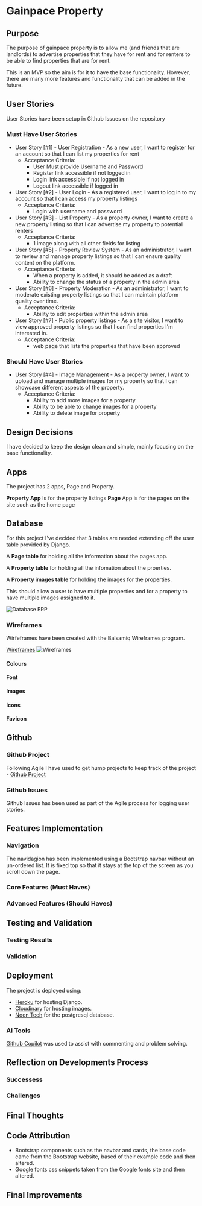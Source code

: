# Gainpace Property


## Purpose 
The purpose of gainpace property is to allow me (and friends that are landlords) to advertise properties that they have for rent and for renters to be able to find properties that are for rent.   

This is an MVP so the aim is for it to have the base functionality. However, there are many more features and functionality that can be added in the future.

## User Stories 
  User Stories have been setup in Github Issues on the repository 

### Must Have User Stories 
 
* User Story [#1] - User Registration - As a new user, I want to register for an account so that I can list my properties for rent
  * Acceptance Criteria:
    * User Must provide Username and Password 
    * Register link accessible if not logged in 
    * Login link accessible if not logged in 
    * Logout link accessible if logged in
* User Story [#2] - User Login - As a registered user, I want to log in to my account so that I can access my property listings
  * Acceptance Criteria: 
    * Login with username and password 
* User Story [#3] - List Property - 
As a property owner, I want to create a new property listing so that I can advertise my property to potential renters
  * Acceptance Criteria: 
    * 1 image along with all other fields for listing
* User Story [#5] - Property Review System - 
As an administrator, I want to review and manage property listings so that I can ensure quality content on the platform.
  * Acceptance Criteria: 
    * When a property is added, it should be added as a draft
    * Ability to change the status of a property in the admin area
* User Story [#6] - Property Moderation - 
As an administrator, I want to moderate existing property listings so that I can maintain platform quality over time.
  * Acceptance Criteria: 
    * Ability to edit properties within the admin area
* User Story [#7] - Public property listings - 
As a site visitor, I want to view approved property listings so that I can find properties I'm interested in.
  * Acceptance Criteria: 
    * web page that lists the properties that have been approved

### Should Have User Stories 

* User Story [#4] - Image Management - As a property owner, I want to upload and manage multiple images for my property so that I can showcase different aspects of the property.
  * Acceptance Criteria: 
    * Ability to add more images for a property
    * Ability to be able to change images for a property
    * Ability to delete image for property

## Design Decisions 

I have decided to keep the design clean and simple, mainly focusing on the base functionality. 

## Apps
The project has 2 apps, Page and Property. 

**Property App** Is for the property listings
**Page** App is for the pages on the site such as the home page 

## Database
For this project I've decided that 3 tables are needed extending off the user table provided by Django. 

A **Page table** for holding all the information about the pages app.

A **Property table** for holding all the infomation about the proerties. 

A **Property images table** for holding the images for the properties. 

This should allow a user to have multiple properties and for a property to have multiple images assigned to it. 

![Database ERP](./assets/images/gainpace-property-database.png)

### Wireframes 
  Wirfeframes have been created with the Balsamiq Wireframes program.

  [Wireframes](./assets/images/gainpace-property-wireframes.pdf)
  ![Wireframes](./assets/images/gainpace-property-wireframe.png)

  #### Colours


  #### Font 

    
  #### Images 


  #### Icons 

  #### Favicon 



  
## Github 

### Github Project 
  Following Agile I have used to get hump projects to keep track of the project - [Github Project](https://github.com/users/surfdemon/projects/11)

### Github Issues 
  Github Issues has been used as part of the Agile process for logging user stories. 
  
## Features Implementation 


### Navigation 
  The navidagion has been implemented using a Bootstrap navbar without an un-ordered list. It is fixed top so that it stays at the top of the screen as you scroll down the page.
  
### Core Features (Must Haves)
  

  

### Advanced Features (Should Haves)


  

  

## Testing and Validation 

### Testing Results 
  

### Validation 


## Deployment 
The project is deployed using: 

* [Heroku](https://heroku.com/) for hosting Django.
* [Cloudinary](https://cloudinary.com/) for hosting images. 
* [Noen Tech](https://neon.tech/) for the postgresql database.

### AI Tools 
[Github Copilot](https://github.com/features/copilot) was used to assist with commenting and problem solving. 


## Reflection on Developments Process 

### Successess  

### Challenges 

## Final Thoughts 

## Code Attribution 

  * Bootstrap components such as the navbar and cards, the base code came from the Bootstrap website, based of their example code and then altered. 
  * Google fonts css snippets taken from the Google fonts site and then altered. 

## Final Improvements
